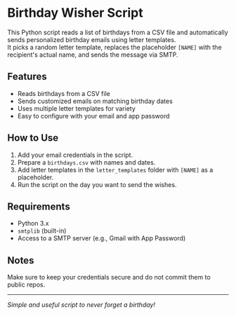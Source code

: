# Birthday Wisher Script

This Python script reads a list of birthdays from a CSV file and automatically sends personalized birthday emails using letter templates.  
It picks a random letter template, replaces the placeholder `[NAME]` with the recipient's actual name, and sends the message via SMTP.

## Features
- Reads birthdays from a CSV file
- Sends customized emails on matching birthday dates
- Uses multiple letter templates for variety
- Easy to configure with your email and app password

## How to Use
1. Add your email credentials in the script.
2. Prepare a `birthdays.csv` with names and dates.
3. Add letter templates in the `letter_templates` folder with `[NAME]` as a placeholder.
4. Run the script on the day you want to send the wishes.

## Requirements
- Python 3.x
- `smtplib` (built-in)
- Access to a SMTP server (e.g., Gmail with App Password)

## Notes
Make sure to keep your credentials secure and do not commit them to public repos.

---

*Simple and useful script to never forget a birthday!*
